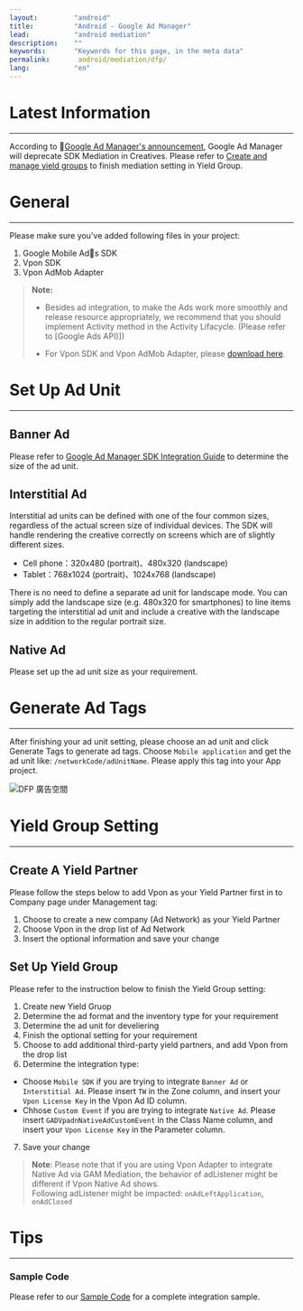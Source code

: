 ```yaml
---
layout:         "android"
title:          "Android - Google Ad Manager"
lead:           "android mediation"
description:    ""
keywords:       "Keywords for this page, in the meta data"
permalink:       android/mediation/dfp/
lang:           "en"
---
```

# Latest Information
---
According to [Google Ad Manager's announcement](https://support.google.com/admanager/answer/9020684), Google Ad Manager will deprecate SDK Mediation in Creatives. Please refer to [Create and manage yield groups](https://support.google.com/admanager/answer/7390828) to finish mediation setting in Yield Group.


# General
---
Please make sure you've added following files in your project:

1. Google Mobile Ads SDK
2. Vpon SDK
3. Vpon AdMob Adapter


>**Note:** 
>
>* Besides ad integration, to make the Ads work more smoothly and release resource appropriately, we recommend that you should implement Activity method in the Activity Lifacycle. (Please refer to [Google Ads API)])
>
>* For Vpon SDK and Vpon AdMob Adapter, please [download here][1].


# Set Up Ad Unit
---

## Banner Ad
Please refer to [Google Ad Manager SDK Integration Guide](https://developers.google.com/ad-manager/mobile-ads-sdk/android/banner#banner_sizes) to determine the size of the ad unit.

## Interstitial Ad
Interstitial ad units can be defined with one of the four common sizes, regardless of the actual screen size of individual devices. The SDK will handle rendering the creative correctly on screens which are of slightly different sizes.

* Cell phone：320x480 (portrait)、480x320 (landscape)
* Tablet：768x1024 (portrait)、1024x768 (landscape)

There is no need to define a separate ad unit for landscape mode. You can simply add the landscape size (e.g. 480x320 for smartphones) to line items targeting the interstitial ad unit and include a creative with the landscape size in addition to the regular portrait size.

## Native Ad
Please set up the ad unit size as your requirement.


# Generate Ad Tags
---
After finishing your ad unit setting, please choose an ad unit and click Generate Tags to generate ad tags. Choose `Mobile application` and get the ad unit like: `/networkCode/adUnitName`. Please apply this tag into your App project.

![DFP 廣告空間]

# Yield Group Setting
---

## Create A Yield Partner

Please follow the steps below to add Vpon as your Yield Partner first in to Company page under Management tag:

1. Choose to create a new company (Ad Network) as your Yield Partner
2. Choose Vpon in the drop list of Ad Network
3. Insert the optional information and save your change


## Set Up Yield Group

Please refer to the instruction below to finish the Yield Group setting:

1. Create new Yield Gruop
2. Determine the ad format and the inventory type for your requirement
3. Determine the ad unit for develiering
4. Finish the optional setting for your requirement
5. Choose to add additional third-party yield partners, and add Vpon from the drop list
6. Determine the integration type:
* Choose `Mobile SDK` if you are trying to integrate `Banner Ad` or `Interstitial Ad`. Please insert `TW` in the Zone column, and insert your `Vpon License Key` in the Vpon Ad ID column.
* Chhose `Custom Event` if you are trying to integrate `Native Ad`. Please insert `GADVpadnNativeAdCustomEvent` in the Class Name column, and insert your `Vpon License Key` in the Parameter column.
7. Save your change


>**Note**: Please note that if you are using Vpon Adapter to integrate Native Ad via GAM Mediation, the behavior of adListener might be different if Vpon Native Ad shows. <br>
Following adListener might be impacted: `onAdLeftApplication`, `onAdClosed`


# Tips
---

### Sample Code
Please refer to our [Sample Code] for a complete integration sample.


[integration guide]: ../../integration-guide
[Sample Code]: {{site.baseurl}}/android/download/#dfp
[Here]: https://www.google.com/dfp/
[DFP 廣告空間]: {{site.imgurl}}/AppAdManager_03.png
[DFP_Partner_English.png]: {{site.imgurl}}/DFP_Partner_English.png
[新增指定目標]: {{site.imgurl}}/AddTargeting.png
[廣告素材類型]: {{site.imgurl}}/SDKMediation.png
[Warning]: {{site.imgurl}}/DFP_EN2.png
[插頁尺寸]: {{site.imgurl}}/dfp_interstitial.png

[1]: {{site.baseurl}}/android/download
[Google Ads API]: https://developers.google.com/android/reference/com/google/android/gms/ads/BaseAdView#pause()